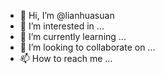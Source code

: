 - 👋 Hi, I’m @lianhuasuan
- 👀 I’m interested in ...
- 🌱 I’m currently learning ...
- 💞️ I’m looking to collaborate on ...
- 📫 How to reach me ...

<!---
lianhuasuan/lianhuasuan is a ✨ special ✨ repository because its `README.md` (this file) appears on your GitHub profile.
You can click the Preview link to take a look at your changes.
--->
